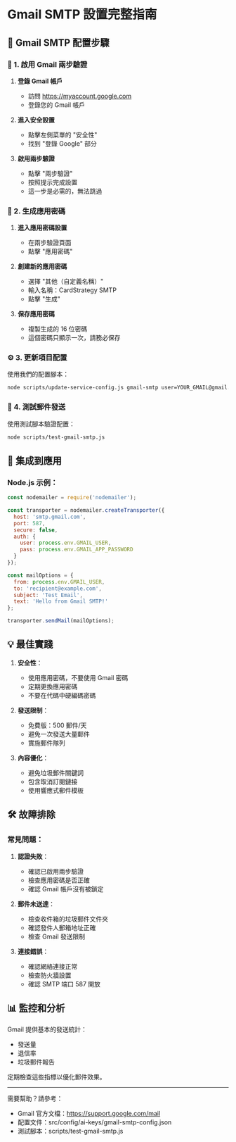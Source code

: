 # Gmail SMTP 設置完整指南

## 📧 Gmail SMTP 配置步驟

### 🔐 1. 啟用 Gmail 兩步驗證

1. **登錄 Gmail 帳戶**
   - 訪問 https://myaccount.google.com
   - 登錄您的 Gmail 帳戶

2. **進入安全設置**
   - 點擊左側菜單的 "安全性"
   - 找到 "登錄 Google" 部分

3. **啟用兩步驗證**
   - 點擊 "兩步驗證"
   - 按照提示完成設置
   - 這一步是必需的，無法跳過

### 🔑 2. 生成應用密碼

1. **進入應用密碼設置**
   - 在兩步驗證頁面
   - 點擊 "應用密碼"

2. **創建新的應用密碼**
   - 選擇 "其他（自定義名稱）"
   - 輸入名稱：CardStrategy SMTP
   - 點擊 "生成"

3. **保存應用密碼**
   - 複製生成的 16 位密碼
   - 這個密碼只顯示一次，請務必保存

### ⚙️ 3. 更新項目配置

使用我們的配置腳本：

```bash
node scripts/update-service-config.js gmail-smtp user=YOUR_GMAIL@gmail.com pass=YOUR_APP_PASSWORD
```

### 📧 4. 測試郵件發送

使用測試腳本驗證配置：

```bash
node scripts/test-gmail-smtp.js
```

## 🔧 集成到應用

### Node.js 示例：

```javascript
const nodemailer = require('nodemailer');

const transporter = nodemailer.createTransporter({
  host: 'smtp.gmail.com',
  port: 587,
  secure: false,
  auth: {
    user: process.env.GMAIL_USER,
    pass: process.env.GMAIL_APP_PASSWORD
  }
});

const mailOptions = {
  from: process.env.GMAIL_USER,
  to: 'recipient@example.com',
  subject: 'Test Email',
  text: 'Hello from Gmail SMTP!'
};

transporter.sendMail(mailOptions);
```

## 💡 最佳實踐

1. **安全性**：
   - 使用應用密碼，不要使用 Gmail 密碼
   - 定期更換應用密碼
   - 不要在代碼中硬編碼密碼

2. **發送限制**：
   - 免費版：500 郵件/天
   - 避免一次發送大量郵件
   - 實施郵件隊列

3. **內容優化**：
   - 避免垃圾郵件關鍵詞
   - 包含取消訂閱鏈接
   - 使用響應式郵件模板

## 🛠️ 故障排除

### 常見問題：

1. **認證失敗**：
   - 確認已啟用兩步驗證
   - 檢查應用密碼是否正確
   - 確認 Gmail 帳戶沒有被鎖定

2. **郵件未送達**：
   - 檢查收件箱的垃圾郵件文件夾
   - 確認發件人郵箱地址正確
   - 檢查 Gmail 發送限制

3. **連接錯誤**：
   - 確認網絡連接正常
   - 檢查防火牆設置
   - 確認 SMTP 端口 587 開放

## 📊 監控和分析

Gmail 提供基本的發送統計：
- 發送量
- 退信率
- 垃圾郵件報告

定期檢查這些指標以優化郵件效果。

---

需要幫助？請參考：
- Gmail 官方文檔：https://support.google.com/mail
- 配置文件：src/config/ai-keys/gmail-smtp-config.json
- 測試腳本：scripts/test-gmail-smtp.js
